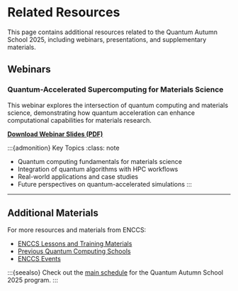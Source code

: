 # Related Resources

This page contains additional resources related to the Quantum Autumn School 2025, including webinars, presentations, and supplementary materials.

## Webinars

### Quantum-Accelerated Supercomputing for Materials Science

This webinar explores the intersection of quantum computing and materials science, demonstrating how quantum acceleration can enhance computational capabilities for materials research.

**[Download Webinar Slides (PDF)](Quantum-Accelerated-Supercomputing-Materials-Science.pdf)**

:::{admonition} Key Topics
:class: note

- Quantum computing fundamentals for materials science
- Integration of quantum algorithms with HPC workflows
- Real-world applications and case studies
- Future perspectives on quantum-accelerated simulations
:::

---

## Additional Materials

For more resources and materials from ENCCS:

- [ENCCS Lessons and Training Materials](https://enccs.se/lessons/)
- [Previous Quantum Computing Schools](https://enccs.se/lessons/?filter=quantum)
- [ENCCS Events](https://enccs.se/events/)

:::{seealso}
Check out the [main schedule](schedule) for the Quantum Autumn School 2025 program.
:::
